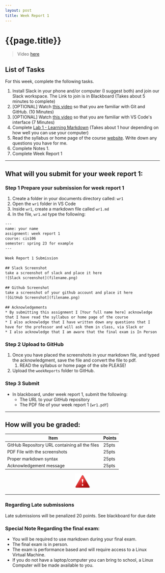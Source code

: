 ```yaml
---
layout: post
title: Week Report 1
---
```

# {{page.title}}

> Video [here](https://youtu.be/kBsY-uoEuBU)

## List of Tasks
For this week, complete the following tasks.

1. Install Slack in your phone and/or computer (I suggest both) and join our Slack workspace. The Link to join is in Blackboard (Takes about 5 minutes to complete)
3. [OPTIONAL] Watch [this video](https://www.youtube.com/watch?v=wpISo9TNjfU) so that you are familiar with Git and GitHub. (10 Minutes)
4. [OPTIONAL] Watch [this video](https://www.youtube.com/watch?v=B-s71n0dHUk) so that you are familiar with VS Code's interface  (7 Minutes)
5. Complete [Lab 1 - Learning Markdown](https://cis106.com/labs/lab1/) (Takes about 1 hour depending on how well you can use your computer)
6. Read the syllabus or home page of the course [website](https://cis106.com). Write down any questions you have for me.
7. Complete Notes 1. 
8. Complete Week Report 1

<hr>

## What will you submit for your week report 1:

### Step 1 Prepare your submission for week report 1
1. Create a folder in your documents directory called: `wr1`
2. Open the `wr1` folder in VS Code
3. Inside `wr1`, create a markdown file called `wr1.md`
4. In the file, `wr1.md` type the following:


```
---
name: your name
assignment: week report 1
course: cis106
semester: spring 23 for example
---

Week Report 1 Submission

## Slack Screenshot
take a screenshot of slack and place it here
![Slack screenshot](filename.png)

## Github Screenshot
take a screenshot of your github account and place it here
![GitHub Screenshot](filename.png)

## Acknowledgements
* By submitting this assignment I [Your full name here] acknowledge that I have read the syllabus or home page of the course
* I also acknowledge that I have written down any questions that I have for the professor and will ask them in class, via Slack or 
* I also acknowledge that I am aware that the final exam is In Person
```

### Step 2 Upload to GitHub
1. Once you have placed the screenshots in your markdown file, and typed the acknowledgment, save the file and convert the file to pdf.  
   1. READ the syllabus or home page of the site PLEASE! 
2. Upload the  `weekReports` folder to GitHub.

### Step 3 Submit
* In blackboard, under week report 1, submit the following:
  * The URL to your GitHub repository
  * The PDF file of your week report 1 (`wr1.pdf`)

<hr>

## How will you be graded:

| Item                                           | Points |
| ---------------------------------------------- | ------ |
| GitHub Repository URL containing all the files | 25pts  |
| PDF File with the screenshots                  | 25pts  |
| Proper markdown syntax                         | 25pts  |
| Acknowledgement message                        | 25pts  |


<p align="center" style="display:block"><img src="/assets/warning-icon.png" width="50" /></p>

<hr>

### Regarding Late submissions
Late submissions will be penalized 20 points. See blackboard for due date

### Special Note Regarding the final exam:
* You will be required to use markdown during your final exam.
* The final exam is in person.
* The exam is performance based and will require access to a Linux Virtual Machine.
* If you do not have a laptop/computer you can bring to school, a Linux Computer will be made available to you.

